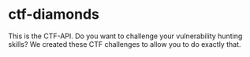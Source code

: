 # ctf-diamonds
This is the CTF-API.
Do you want to challenge your vulnerability hunting skills?
We created these CTF challenges to allow you to do exactly that.


